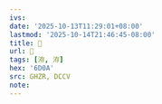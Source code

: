 ```yaml
---
ivs:
date: '2025-10-13T11:29:01+08:00'
lastmod: '2025-10-14T21:46:45-08:00'
title: 󰟱
url: 󰟱
tags: [洊, 洊]
hex: '6D0A'
src: GHZR, DCCV
note:
---
```

